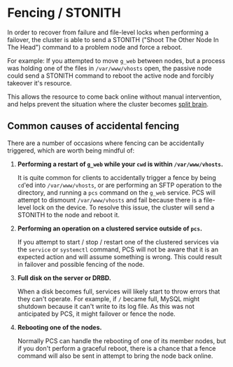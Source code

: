 # Fencing / STONITH

In order to recover from failure and file-level locks when performing a failover, the cluster is able to send a STONITH ("Shoot The Other Node In The Head") command to a problem node and force a reboot.

For example: If you attempted to move `g_web` between nodes, but a process was holding one of the files in `/var/www/vhosts` open, the passive node could send a STONITH command to reboot the active node and forcibly takeover it's resource.

This allows the resource to come back online without manual intervention, and helps prevent the situation where the cluster becomes [split brain](splitbrain.html).

## Common causes of accidental fencing

There are a number of occasions where fencing can be accidentally triggered, which are worth being mindful of:

1. **Performing a restart of `g_web` while your `cwd` is within `/var/www/vhosts`.**

    It is quite common for clients to accidentally trigger a fence by being `cd`'ed into `/var/www/vhosts`, or are performing an SFTP operation to the directory, and running a `pcs` command on the `g_web` service. PCS will attempt to dismount `/var/www/vhosts` and fail because there is a file-level lock on the device. To resolve this issue, the cluster will send a STONITH to the node and reboot it.

2. **Performing an operation on a clustered service outside of `pcs`.**

    If you attempt to start / stop / restart one of the clustered services via the `service` or `systemctl` command, PCS will not be aware that it is an expected action and will assume something is wrong. This could result in failover and possible fencing of the node.

3. **Full disk on the server or DRBD.**

    When a disk becomes full, services will likely start to throw errors that they can't operate. For example, if `/` became full, MySQL might shutdown because it can't write to its log file. As this was not anticipated by PCS, it might failover or fence the node.

4. **Rebooting one of the nodes.**

    Normally PCS can handle the rebooting of one of its member nodes, but if you don't perform a graceful reboot, there is a chance that a fence command will also be sent in attempt to bring the node back online.
